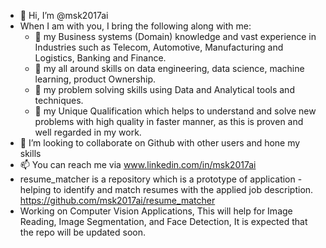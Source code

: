 - 👋 Hi, I’m @msk2017ai
- When I am with you, I bring the following along with me:
   - 💞️   my Business systems (Domain) knowledge and vast experience in Industries such as Telecom,         Automotive, Manufacturing and Logistics, Banking and Finance.
   - 👀   my all around skills on data engineering, data science, machine learning,  product Ownership.
   - 👋   my problem solving skills using Data and Analytical tools and techniques.
   - 🌱   my Unique Qualification which helps to understand and solve new problems with high quality in faster manner, as this is proven and well regarded in my work. 
- 💞️ I’m looking to collaborate on Github with other users and hone my skills
- 📫 You can reach me via www.linkedin.com/in/msk2017ai
-  resume_matcher is a repository which is a prototype of application - helping to identify and match resumes with the applied job description. 
https://github.com/msk2017ai/resume_matcher
-  Working on Computer Vision Applications, This will help for Image Reading, Image Segmentation, and Face Detection, It is expected that the repo will be updated soon.


<!---
msk2017ai/msk2017ai is a ✨ special ✨ repository because its `README.md` (this file) appears on your GitHub profile.
You can click the Preview link to take a look at your changes.
--->



